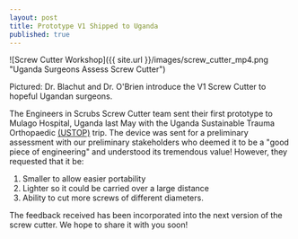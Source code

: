 ```yaml
---
layout: post
title: Prototype V1 Shipped to Uganda
published: true
---
```


![Screw Cutter Workshop]({{ site.url }}/images/screw_cutter_mp4.png "Uganda Surgeons Assess Screw Cutter")
<div class="message"> Pictured: Dr. Blachut and Dr. O'Brien introduce the V1 Screw Cutter to hopeful Ugandan surgeons.</div>

The Engineers in Scrubs Screw Cutter team sent their first prototype to Mulago Hospital, Uganda last May with the Uganda Sustainable Trauma Orthopaedic [(USTOP)](http://ustop.orthopaedics.med.ubc.ca) trip. The device was sent for a preliminary assessment with our preliminary stakeholders who deemed it to be a "good piece of engineering" and understood its tremendous value! However, they requested that it be:  

1. Smaller to allow easier portability  
2. Lighter so it could be carried over a large distance  
3. Ability to cut more screws of different diameters.  

The feedback received has been incorporated into the next version of the screw cutter. We hope to share it with you soon!